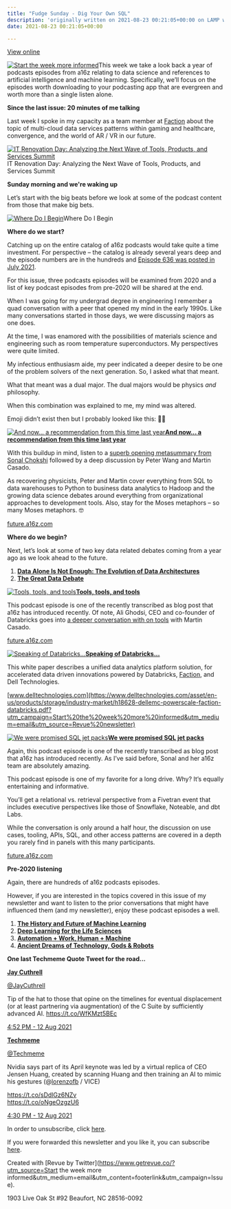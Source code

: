 ```yaml
---
title: "Fudge Sunday - Dig Your Own SQL"
description: 'originally written on 2021-08-23 00:21:05+00:00 on LAMP with vi, WordPress, Jekyll, Gatsby Cloud, Netlify, Revue, Substack, or Buttondown'
date: 2021-08-23 00:21:05+00:00

---
```


[View online](https://sunday.fudge.org/issues/fudge-sunday-dig-your-own-sql-724435?utm_campaign=Issue&utm_content=view_in_browser&utm_medium=email&utm_source=Start+the+week+more+informed)

[![Start the week more informed](https://bucketeer-e05bbc84-baa3-437e-9518-adb32be77984.s3.amazonaws.com/public/images/9fce3816-6748-4a8f-b3b2-4dc3f951de65_1200x115.png "Start the week more informed")](https://substackcdn.com/image/fetch/f_auto,q_auto:good,fl_progressive:steep/https%3A%2F%2Fbucketeer-e05bbc84-baa3-437e-9518-adb32be77984.s3.amazonaws.com%2Fpublic%2Fimages%2F9fce3816-6748-4a8f-b3b2-4dc3f951de65_1200x115.png)This week we take a look back a year of podcasts episodes from a16z relating to data science and references to artificial intelligence and machine learning. Specifically, we’ll focus on the episodes worth downloading to your podcasting app that are evergreen and worth more than a single listen alone.

 **Since the last issue: 20 minutes of me talking**

Last week I spoke in my capacity as a team member at [Faction](https://factioninc.com?utm_campaign=Start%20the%20week%20more%20informed&utm_medium=email&utm_source=Revue%20newsletter) about the topic of multi-cloud data services patterns within gaming and healthcare, convergence, and the world of AR / VR in our future.

[![IT Renovation Day: Analyzing the Next Wave of Tools, Products, and Services Summit](https://bucketeer-e05bbc84-baa3-437e-9518-adb32be77984.s3.amazonaws.com/public/images/1e09b7e8-465b-4392-b992-362e5077bd78_600x450.jpeg "IT Renovation Day: Analyzing the Next Wave of Tools, Products, and Services Summit")](https://substackcdn.com/image/fetch/f_auto,q_auto:good,fl_progressive:steep/https%3A%2F%2Fbucketeer-e05bbc84-baa3-437e-9518-adb32be77984.s3.amazonaws.com%2Fpublic%2Fimages%2F1e09b7e8-465b-4392-b992-362e5077bd78_600x450.jpeg)IT Renovation Day: Analyzing the Next Wave of Tools, Products, and Services Summit

 **Sunday morning and we're waking up**

Let’s start with the big beats before we look at some of the podcast content from those that make big bets.

[![Where Do I Begin](https://bucketeer-e05bbc84-baa3-437e-9518-adb32be77984.s3.amazonaws.com/public/images/0cfc6452-ccf1-49e1-b32c-c800c197c36a_600x338.jpeg "Where Do I Begin")](https://substackcdn.com/image/fetch/f_auto,q_auto:good,fl_progressive:steep/https%3A%2F%2Fbucketeer-e05bbc84-baa3-437e-9518-adb32be77984.s3.amazonaws.com%2Fpublic%2Fimages%2F0cfc6452-ccf1-49e1-b32c-c800c197c36a_600x338.jpeg)Where Do I Begin

 **Where do we start?**

Catching up on the entire catalog of a16z podcasts would take quite a time investment. For perspective – the catalog is already several years deep and the episode numbers are in the hundreds and [Episode 636 was posted in July 2021](https://a16z.simplecast.com/episodes/systems-leadership-brains-brawn-startups-incumbents-robert-siegel-book-OEYHPMNp?utm_campaign=Start%20the%20week%20more%20informed&utm_medium=email&utm_source=Revue%20newsletter).

For this issue, three podcasts episodes will be examined from 2020 and a list of key podcast episodes from pre-2020 will be shared at the end.

When I was going for my undergrad degree in engineering I remember a quad conversation with a peer that opened my mind in the early 1990s. Like many conversations started in those days, we were discussing majors as one does.

At the time, I was enamored with the possibilities of materials science and engineering such as room temperature superconductors. My perspectives were quite limited.

My infectious enthusiasm aide, my peer indicated a deeper desire to be one of the problem solvers of the next generation. So, I asked what that meant.

What that meant was a dual major. The dual majors would be physics *and* philosophy.

When this combination was explained to me, my mind was altered.

Emoji didn’t exist then but I probably looked like this: 🤔🤯

[![And now... a recommendation from this time last year](https://bucketeer-e05bbc84-baa3-437e-9518-adb32be77984.s3.amazonaws.com/public/images/eb1d95d6-8ea6-4a34-8dd6-c844c044daa0_600x174.png "And now... a recommendation from this time last year")](https://substackcdn.com/image/fetch/f_auto,q_auto:good,fl_progressive:steep/https%3A%2F%2Fbucketeer-e05bbc84-baa3-437e-9518-adb32be77984.s3.amazonaws.com%2Fpublic%2Fimages%2Feb1d95d6-8ea6-4a34-8dd6-c844c044daa0_600x174.png)**[And now... a recommendation from this time last year](https://future.a16z.com/podcasts/ai-ml-economics-complexity-data-science-company-building/?utm_campaign=Start%20the%20week%20more%20informed&utm_medium=email&utm_source=Revue%20newsletter)**

With this buildup in mind, listen to a [superb opening metasummary from Sonal Chokshi](https://future.a16z.com/podcasts/ai-ml-economics-complexity-data-science-company-building/?utm_campaign=Start%20the%20week%20more%20informed&utm_medium=email&utm_source=Revue%20newsletter) followed by a deep discussion by Peter Wang and Martin Casado.

As recovering physicists, Peter and Martin cover everything from SQL to data warehouses to Python to business data analytics to Hadoop and the growing data science debates around everything from organizational approaches to development tools. Also, stay for the Moses metaphors – so many Moses metaphors. 🤓

[future.a16z.com](https://future.a16z.com/podcasts/ai-ml-economics-complexity-data-science-company-building/?utm_campaign=Start%20the%20week%20more%20informed&utm_medium=email&utm_source=Revue%20newsletter)

 **Where do we begin?**

Next, let’s look at some of two key data related debates coming from a year ago as we look ahead to the future.

1. **[Data Alone Is Not Enough: The Evolution of Data Architectures](https://a16z.simplecast.com/episodes/data-alone-is-not-enough-the-evolution-of-data-architectures-3iFKX93_?utm_campaign=Start%20the%20week%20more%20informed&utm_medium=email&utm_source=Revue%20newsletter)**
2. **[The Great Data Debate](https://a16z.simplecast.com/episodes/the-great-data-debate-LD4V0Ha_?utm_campaign=Start%20the%20week%20more%20informed&utm_medium=email&utm_source=Revue%20newsletter)**

[![Tools, tools, and tools](https://bucketeer-e05bbc84-baa3-437e-9518-adb32be77984.s3.amazonaws.com/public/images/01d9689a-b19d-4f08-9349-9143e75db5d9_600x171.png "Tools, tools, and tools")](https://substackcdn.com/image/fetch/f_auto,q_auto:good,fl_progressive:steep/https%3A%2F%2Fbucketeer-e05bbc84-baa3-437e-9518-adb32be77984.s3.amazonaws.com%2Fpublic%2Fimages%2F01d9689a-b19d-4f08-9349-9143e75db5d9_600x171.png)**[Tools, tools, and tools](https://future.a16z.com/podcasts/evolution-of-data-architectures/?utm_campaign=Start%20the%20week%20more%20informed&utm_medium=email&utm_source=Revue%20newsletter)**

This podcast episode is one of the recently transcribed as blog post that a16z has introduced recently. Of note, Ali Ghodsi, CEO and co-founder of Databricks goes into [a deeper conversation with on tools](https://future.a16z.com/podcasts/evolution-of-data-architectures/?utm_campaign=Start%20the%20week%20more%20informed&utm_medium=email&utm_source=Revue%20newsletter) with Martin Casado.

[future.a16z.com](https://future.a16z.com/podcasts/evolution-of-data-architectures/?utm_campaign=Start%20the%20week%20more%20informed&utm_medium=email&utm_source=Revue%20newsletter)

[![Speaking of Databricks...](https://bucketeer-e05bbc84-baa3-437e-9518-adb32be77984.s3.amazonaws.com/public/images/21d8e351-092d-488d-b31f-aa5a5f81746f_600x176.png "Speaking of Databricks...")](https://substackcdn.com/image/fetch/f_auto,q_auto:good,fl_progressive:steep/https%3A%2F%2Fbucketeer-e05bbc84-baa3-437e-9518-adb32be77984.s3.amazonaws.com%2Fpublic%2Fimages%2F21d8e351-092d-488d-b31f-aa5a5f81746f_600x176.png)**[Speaking of Databricks...](https://www.delltechnologies.com/asset/en-us/products/storage/industry-market/h18628-dellemc-powerscale-faction-databricks.pdf?utm_campaign=Start%20the%20week%20more%20informed&utm_medium=email&utm_source=Revue%20newsletter)**

This white paper describes a unified data analytics platform solution, for accelerated data driven innovations powered by Databricks, [Faction](https://factioninc.com?utm_campaign=Start%20the%20week%20more%20informed&utm_medium=email&utm_source=Revue%20newsletter), and Dell Technologies.

[www.delltechnologies.com](https://www.delltechnologies.com/asset/en-us/products/storage/industry-market/h18628-dellemc-powerscale-faction-databricks.pdf?utm_campaign=Start%20the%20week%20more%20informed&utm_medium=email&utm_source=Revue%20newsletter)

[![We were promised SQL jet packs ](https://bucketeer-e05bbc84-baa3-437e-9518-adb32be77984.s3.amazonaws.com/public/images/b87cc6e2-ec3d-4542-9cac-fa46b0fdb398_600x170.png "We were promised SQL jet packs ")](https://substackcdn.com/image/fetch/f_auto,q_auto:good,fl_progressive:steep/https%3A%2F%2Fbucketeer-e05bbc84-baa3-437e-9518-adb32be77984.s3.amazonaws.com%2Fpublic%2Fimages%2Fb87cc6e2-ec3d-4542-9cac-fa46b0fdb398_600x170.png)**[We were promised SQL jet packs](https://future.a16z.com/podcasts/great-data-debate/?utm_campaign=Start%20the%20week%20more%20informed&utm_medium=email&utm_source=Revue%20newsletter)**

Again, this podcast episode is one of the recently transcribed as blog post that a16z has introduced recently. As I’ve said before, Sonal and her a16z team are absolutely amazing.

This podcast episode is one of my favorite for a long drive. Why? It’s equally entertaining and informative.

You’ll get a relational vs. retrieval perspective from a Fivetran event that includes executive perspectives like those of Snowflake, Noteable, and dbt Labs.

While the conversation is only around a half hour, the discussion on use cases, tooling, APIs, SQL, and other access patterns are covered in a depth you rarely find in panels with this many participants.

[future.a16z.com](https://future.a16z.com/podcasts/great-data-debate/?utm_campaign=Start%20the%20week%20more%20informed&utm_medium=email&utm_source=Revue%20newsletter)

 **Pre-2020 listening**

Again, there are hundreds of a16z podcasts episodes.

However, if you are interested in the topics covered in this issue of my newsletter and want to listen to the prior conversations that might have influenced them (and my newsletter), enjoy these podcast episodes a well.

1. **[The History and Future of Machine Learning](https://a16z.simplecast.com/episodes/a16z-podcast-the-history-and-future-of-machine-learning-f5j0uzm_?utm_campaign=Start%20the%20week%20more%20informed&utm_medium=email&utm_source=Revue%20newsletter)**
2. **[Deep Learning for the Life Sciences](https://a16z.simplecast.com/episodes/a16z-podcast-deep-learning-for-the-life-sciences-cO0SL2ET?utm_campaign=Start%20the%20week%20more%20informed&utm_medium=email&utm_source=Revue%20newsletter)**
3. **[Automation + Work, Human + Machine](https://a16z.simplecast.com/episodes/a16z-podcast-automation-work-human-machine-pqLtTlWb?utm_campaign=Start%20the%20week%20more%20informed&utm_medium=email&utm_source=Revue%20newsletter)**
4. **[Ancient Dreams of Technology, Gods & Robots](https://a16z.simplecast.com/episodes/a16z-podcast-ancient-dreams-of-technology-gods-robots-fUQoonUn?utm_campaign=Start%20the%20week%20more%20informed&utm_medium=email&utm_source=Revue%20newsletter)**

 **One last Techmeme Quote Tweet for the road...**

**[Jay Cuthrell](https://twitter.com/JayCuthrell/status/1425923292414816260)**

[@JayCuthrell](https://twitter.com/JayCuthrell/status/1425923292414816260)

Tip of the hat to those that opine on the timelines for eventual displacement (or at least partnering via augmentation) of the C Suite by sufficiently advanced AI. <https://t.co/WfKMzt5BEc>

 [4:52 PM - 12 Aug 2021](https://twitter.com/JayCuthrell/status/1425923292414816260)

**[Techmeme](https://twitter.com/Techmeme/status/1425917707053006849)**

[@Techmeme](https://twitter.com/Techmeme/status/1425917707053006849)

Nvidia says part of its April keynote was led by a virtual replica of CEO Jensen Huang, created by scanning Huang and then training an AI to mimic his gestures (@[lorenzofb](https://twitter.com/lorenzofb) / VICE)  
  
<https://t.co/sDdlGz6NZv>  
<https://t.co/oNgeOzgzU6>

 [4:30 PM - 12 Aug 2021](https://twitter.com/Techmeme/status/1425917707053006849)

In order to unsubscribe, click [here](#).

If you were forwarded this newsletter and you like it, you can subscribe [here](https://sunday.fudge.org/?utm_campaign=Issue&utm_content=forwarded&utm_medium=email&utm_source=Start+the+week+more+informed).

Created with [Revue by Twitter](https://www.getrevue.co/?utm_source=Start the week more informed&utm_medium=email&utm_content=footerlink&utm_campaign=Issue).

1903 Live Oak St #92 Beaufort, NC 28516-0092

